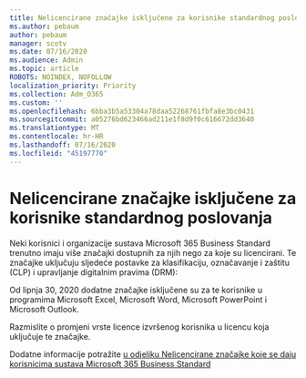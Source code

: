 ```yaml
---
title: Nelicencirane značajke isključene za korisnike standardnog poslovanja
ms.author: pebaum
author: pebaum
manager: scotv
ms.date: 07/16/2020
ms.audience: Admin
ms.topic: article
ROBOTS: NOINDEX, NOFOLLOW
localization_priority: Priority
ms.collection: Adm_O365
ms.custom: ''
ms.openlocfilehash: 6bba3b5a53304a78daa52268761fbfa8e3bc0431
ms.sourcegitcommit: a05276bd623466ad211e1f8d9f0c616672dd3640
ms.translationtype: MT
ms.contentlocale: hr-HR
ms.lasthandoff: 07/16/2020
ms.locfileid: "45197770"
---
```

# <a name="unlicensed-features-turned-off-for-business-standard-users"></a>Nelicencirane značajke isključene za korisnike standardnog poslovanja

Neki korisnici i organizacije sustava Microsoft 365 Business Standard trenutno imaju više značajki dostupnih za njih nego za koje su licencirani. Te značajke uključuju sljedeće postavke za klasifikaciju, označavanje i zaštitu (CLP) i upravljanje digitalnim pravima (DRM):
    
Od lipnja 30, 2020 dodatne značajke isključene su za te korisnike u programima Microsoft Excel, Microsoft Word, Microsoft PowerPoint i Microsoft Outlook.

Razmislite o promjeni vrste licence izvršenog korisnika u licencu koja uključuje te značajke. 

Dodatne informacije potražite [u odjeljku Nelicencirane značajke koje se daju korisnicima sustava Microsoft 365 Business Standard](https://support.microsoft.com/help/4568654/extra-features-to-be-turned-off-for-microsoft-365-business-standard?preview)